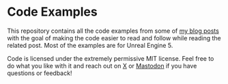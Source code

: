 
# Code Examples

This repository contains all the code examples from some of [my blog posts](https://minifloppy.it/posts/) with the goal of making the code easier to read and follow while reading the related post. Most of the examples are for Unreal Engine 5.

Code is licensed under the extremely permissive MIT license. Feel free to do what you like with it and reach out on [X](https://twitter.com/fcamarlinghi) or [Mastodon](https://mastodon.gamedev.place/@fcamarlinghi) if you have questions or feedback!
